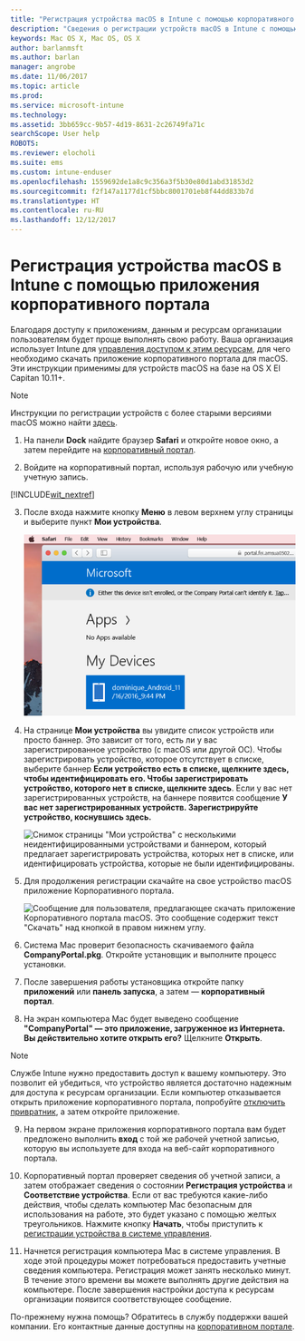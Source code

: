 ```yaml
---
title: "Регистрация устройства macOS в Intune с помощью корпоративного портала | Microsoft Docs"
description: "Сведения о регистрации устройств macOS в Intune с помощью приложения корпоративного портала."
keywords: Mac OS X, Mac OS, OS X
author: barlanmsft
ms.author: barlan
manager: angrobe
ms.date: 11/06/2017
ms.topic: article
ms.prod: 
ms.service: microsoft-intune
ms.technology: 
ms.assetid: 3bb659cc-9b57-4d19-8631-2c26749fa71c
searchScope: User help
ROBOTS: 
ms.reviewer: elocholi
ms.suite: ems
ms.custom: intune-enduser
ms.openlocfilehash: 1559692de1a8c9c356a3f5b30e80d1abd31853d2
ms.sourcegitcommit: f2f147a1177d1cf5bbc8001701eb8f44dd833b7d
ms.translationtype: HT
ms.contentlocale: ru-RU
ms.lasthandoff: 12/12/2017
---
```

# <a name="enroll-your-macos-device-in-intune-with-the-company-portal-app"></a>Регистрация устройства macOS в Intune с помощью приложения корпоративного портала

Благодаря доступу к приложениям, данным и ресурсам организации пользователям будет проще выполнять свою работу. Ваша организация использует Intune для [управления доступом к этим ресурсам](what-happens-if-you-install-the-Company-Portal-app-and-enroll-your-device-in-intune-macos.md), для чего необходимо скачать приложение корпоративного портала для macOS. Эти инструкции применимы для устройств macOS на базе на OS X El Capitan 10.11+.

> [!NOTE]
> Инструкции по регистрации устройств с более старыми версиями macOS можно найти [здесь](enroll-your-device-in-intune-macos-legacy.md).

1. На панели __Dock__ найдите браузер __Safari__ и откройте новое окно, а затем перейдите на [корпоративный портал](https://portal.manage.microsoft.com#HelpDeskDialog).

2. Войдите на корпоративный портал, используя рабочую или учебную учетную запись.

[!INCLUDE[wit_nextref](includes/end-user-password-guidance.md)]

3. После входа нажмите кнопку **Меню** в левом верхнем углу страницы и выберите пункт **Мои устройства**.

   ![Снимок экрана веб-портала с сообщением об отсутствии приложений для установки и кнопкой "Мои устройства" под ней.](./media/macOS_enroll_001_landing_page.png)

4. На странице __Мои устройства__ вы увидите список устройств или просто баннер. Это зависит от того, есть ли у вас зарегистрированное устройство (с macOS или другой ОС). Чтобы зарегистрировать устройство, которое отсутствует в списке, выберите баннер __Если устройство есть в списке, щелкните здесь, чтобы идентифицировать его. Чтобы зарегистрировать устройство, которого нет в списке, щелкните здесь__. Если у вас нет зарегистрированных устройств, на баннере появится сообщение **У вас нет зарегистрированных устройств. Зарегистрируйте устройство, коснувшись здесь.**

    ![Снимок страницы "Мои устройства" с несколькими неидентифицированными устройствами и баннером, который предлагает зарегистрировать устройства, которых нет в списке, или идентифицировать устройства, которые не были идентифицированы.](./media/macOS_enroll_002_tap_here_banner.png)

5. Для продолжения регистрации скачайте на свое устройство macOS приложение Корпоративного портала.

    ![Сообщение для пользователя, предлагающее скачать приложение Корпоративного портала macOS. Это сообщение содержит текст "Скачать" над кнопкой в правом нижнем углу.](./media/macOS_enroll_IWP_CP_app_notice.png)

6. Система Mac проверит безопасность скачиваемого файла **CompanyPortal.pkg**. Откройте установщик и выполните процесс установки.

7. После завершения работы установщика откройте папку **приложений** или **панель запуска**, а затем — **корпоративный портал**.

8. На экран компьютера Mac будет выведено сообщение **"CompanyPortal" — это приложение, загруженное из Интернета. Вы действительно хотите открыть его?** Щелкните **Открыть**.

  > [!NOTE]
  > Службе Intune нужно предоставить доступ к вашему компьютеру. Это позволит ей убедиться, что устройство является достаточно надежным для доступа к ресурсам организации. Если компьютер отказывается открыть приложение корпоративного портала, попробуйте [отключить привратник](https://support.apple.com/HT202491), а затем откройте приложение.

9. На первом экране приложения корпоративного портала вам будет предложено выполнить **вход** с той же рабочей учетной записью, которую вы используете для входа на веб-сайт корпоративного портала.

10. Корпоративный портал проверяет сведения об учетной записи, а затем отображает сведения о состоянии **Регистрация устройства** и **Соответствие устройства**. Если от вас требуются какие-либо действия, чтобы сделать компьютер Mac безопасным для использования на работе, это будет указано с помощью желтых треугольников. Нажмите кнопку **Начать**, чтобы приступить к [регистрации устройства в системе управления](what-info-can-your-company-see-when-you-enroll-your-device-in-intune.md).

11. Начнется регистрация компьютера Mac в системе управления. В ходе этой процедуры может потребоваться предоставить учетные сведения компьютера. Регистрация может занять несколько минут. В течение этого времени вы можете выполнять другие действия на компьютере. После завершения настройки доступа к ресурсам организации появится соответствующее сообщение.

По-прежнему нужна помощь? Обратитесь в службу поддержки вашей компании. Его контактные данные доступны на [корпоративном портале](https://portal.manage.microsoft.com#HelpDeskDialog).
